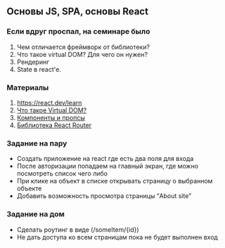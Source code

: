 ## Основы JS, SPA, основы React

### Если вдруг проспал, на семинаре было
1. Чем отличается фреймворк от библиотеки?
2. Что такое virtual DOM? Для чего он нужен?
3. Рендеринг
4. State в react'e.

### Материалы
1. https://react.dev/learn
2. [Что такое Virtual DOM?](/https://habr.com/ru/articles/256965/)
3. [Компоненты и пропсы](https://ru.legacy.reactjs.org/docs/components-and-props.html)
4. [Библиотека React Router](https://reactrouter.com/en/main/start/tutorial)

### Задание на пару
- Создать приложение на react где есть два поля для входа 
- После авторизации попадаем на главный экран, где можно посмотреть список чего либо
- При клике на объект в списке открывать страницу о выбранном объекте
- Добавить возможность просмотра страницы “About site”

### Задание на дом
- Сделать роутинг в виде (/someItem/{id})
- Не дать доступа ко всем страницам пока не будет выполнен вход 
